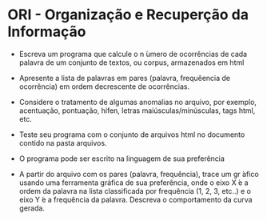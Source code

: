 # ORI - Organização e Recuperção da Informação

- Escreva um programa que calcule o n ́umero de ocorrências de cada palavra de um conjunto de textos, ou corpus, armazenados em html

- Apresente a lista de palavras em pares (palavra, frequêencia de ocorrência) em ordem decrescente de ocorrências.

- Considere o tratamento de algumas anomalias no arquivo, por exemplo, acentuação, pontuação, hífen, letras maiúsculas/minúsculas, tags html, etc.

- Teste seu programa com o conjunto de arquivos html no documento contido na pasta arquivos.

- O programa pode ser escrito na linguagem de sua preferência

- A partir do arquivo com os pares (palavra, frequência), trace um gr ́afico usando uma ferramenta gráfica de sua preferência, onde o eixo X ́e a ordem da palavra na lista classificada por frequência (1, 2, 3, etc..) e o eixo Y ́e a frequência da palavra. Descreva o comportamento da curva gerada.
